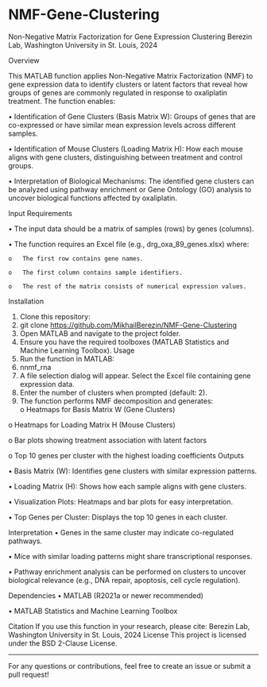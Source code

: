 # NMF-Gene-Clustering
Non-Negative Matrix Factorization for Gene Expression Clustering
Berezin Lab, Washington University in St. Louis, 2024

Overview

This MATLAB function applies Non-Negative Matrix Factorization (NMF) to gene expression data to identify clusters or latent factors that reveal how groups of genes are commonly regulated in response to oxaliplatin treatment. The function enables:

  •	Identification of Gene Clusters (Basis Matrix W): Groups of genes that are co-expressed or have similar mean expression levels across different samples.
  
  •	Identification of Mouse Clusters (Loading Matrix H): How each mouse aligns with gene clusters, distinguishing between treatment and control groups.
  
  •	Interpretation of Biological Mechanisms: The identified gene clusters can be analyzed using pathway enrichment or Gene Ontology (GO) analysis to uncover biological functions affected by oxaliplatin.
  
Input Requirements

  •	The input data should be a matrix of samples (rows) by genes (columns).
  
  •	The function requires an Excel file (e.g., drg_oxa_89_genes.xlsx) where: 
  
    o	The first row contains gene names.
    
    o	The first column contains sample identifiers.
    
    o	The rest of the matrix consists of numerical expression values.
    
Installation
1.	Clone this repository: 
2.	git clone https://github.com/MikhailBerezin/NMF-Gene-Clustering 
3.	Open MATLAB and navigate to the project folder.
4.	Ensure you have the required toolboxes (MATLAB Statistics and Machine Learning Toolbox).
Usage
1.	Run the function in MATLAB: 
2.	nnmf_rna
3.	A file selection dialog will appear. Select the Excel file containing gene expression data.
4.	Enter the number of clusters when prompted (default: 2).
5.	The function performs NMF decomposition and generates:	
  o	Heatmaps for Basis Matrix W (Gene Clusters)

  o	Heatmaps for Loading Matrix H (Mouse Clusters)
  
  o	Bar plots showing treatment association with latent factors
  
  o	Top 10 genes per cluster with the highest loading coefficients
Outputs

  •	Basis Matrix (W): Identifies gene clusters with similar expression patterns.
  
  •	Loading Matrix (H): Shows how each sample aligns with gene clusters.
  
  •	Visualization Plots: Heatmaps and bar plots for easy interpretation.
  
  •	Top Genes per Cluster: Displays the top 10 genes in each cluster.
  
Interpretation
  •	Genes in the same cluster may indicate co-regulated pathways.
  
  •	Mice with similar loading patterns might share transcriptional responses.
  
  •	Pathway enrichment analysis can be performed on clusters to uncover biological relevance (e.g., DNA repair, apoptosis, cell cycle regulation).
  
Dependencies
  •	MATLAB (R2021a or newer recommended)
  
  •	MATLAB Statistics and Machine Learning Toolbox
  
Citation
If you use this function in your research, please cite: Berezin Lab, Washington University in St. Louis, 2024
License
This project is licensed under the BSD 2-Clause License.
________________________________________
For any questions or contributions, feel free to create an issue or submit a pull request!

